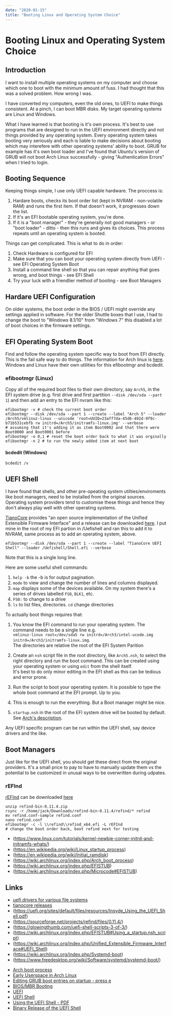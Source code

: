 ```yaml
---
date: "2020-01-15"
title: "Booting Linux and Operating System Choice"
---
```


<!-- markdownlint-disable MD025 -->
# Booting Linux and Operating System Choice
<!-- markdownlint-enable MD025 -->

## Introduction

I want to install multiple operating systems on my computer and choose which one to boot with the minimum amount of fuss.  I had thought that this was a solved problem.  How wrong I was.

I have converted my computers, even the old ones, to UEFI to make things consistent.  At a pinch, I can boot MBR disks.  My target operating systems are Linux and Windows.

What I have learned is that booting is it's own process.  It's best to use programs that are designed to run in the UEFI environment directly and not things provided by any operating system.  Every operating system takes booting very seriously and each is liable to make decisions about booting which may interefere with other operating systems' ability to boot.  GRUB for example has it's own boot loader and I've found that Ubuntu's version of GRUB will not boot Arch Linux successfully - giving "Authentication Errors" when I tried to login.

## Booting Sequence

Keeping things simple, I use only UEFI capable hardware.  The proccess is:

1. Hardare boots, checks its boot order list (kept in NVRAM - non-volatile RAM) and runs the first item.  If that doesn't work, it progresses down the list.
2. If it's an EFI bootable operating system, you're done.
3. If it is a "boot manager" - they're generally not good managers - or "boot loader" - ditto - then this runs and gives its choices.  This process repeats until an operating system is booted.

Things can get complicated.  This is what to do in order:

1. Check Hardware is configured for EFI
1. Make sure that you can boot your operating system directly from UEFI - see EFI Operating System Boot
1. Install a command line shell so that you can repair anything that goes wrong, and boot things - see EFI Shell
1. Try your luck with a friendlier method of booting - see Boot Managers 

## Hardare UEFI Configuration

On older systems, the boot order in the BIOS / UEFI might override any settings applied in software.  For the older Shuttle boxes that I use, I had to change the boot to "Windows 8.1/10" from "Windows 7" this disabled a lot of boot choices in the firmware settings.

## EFI Operating System Boot

Find and follow the operating system specific way to boot from EFI directly.  This is the fail safe way to do things.  The information for Arch linux is [here](https://wiki.archlinux.org/index.php/EFISTUB).  Windows and Linux have their own utilities for this efibootmgr and bcdedit.

### efibootmgr (Linux)

Copy all of the required boot files to their own directory, say ```Arch5```, in the EFI system drive (e.g. first drive and first partition ```--disk /dev/sda --part 1```) and then add an entry to the EFI nvram like this:

````shell
efibootmgr -v # check the current boot order
efibootmgr --disk /dev/sda --part 1 --create --label "Arch 5" --loader /Arch5/vmlinuz-linux --unicode 'root=UUID=23aff7da-45d6-492d-9f9c-b71b531cebfb rw initrd=/Arch5/initramfs-linux.img' --verbose
# assuming that it's adding it as item Boot0002 and that there were Boot0000 and Boot0001 before
efibootmgr -o 0,1 # reset the boot order back to what it was orginally
efibootmgr -n 2 # to run the newly added item at next boot
````

#### bcdedit (Windows)

````shell
bcdedit /v
````

## UEFI Shell

I have found that shells, and other pre-opeating system utilties/enviroments like boot managers, need to be installed from the original sources.  Operating system providers tend to customise these things and hence they don't always play well with other operating systems.

[TianoCore](https://www.tianocore.org/) provides "an open source implementation of the Unified Extensible Firmware Interface" and a release can be downloaded [here](https://github.com/tianocore/edk2/releases).  I put mine in the root of my EFI partion in /Uefishell and ran this to add it to NVRAM, same process as to add an operating system, above.

````shell
efibootmgr --disk /dev/sda --part 1 --create --label "TianoCore UEFI Shell" --loader /Uefishell/Shell.efi --verbose
````

Note that this is a single long line.

Here are some useful shell commands:
1. ```help -b``` the -b is for output pagination.
2. ```mode``` to view and change the number of lines and columns displayed.
3. ```map``` displays some of the devices available.  On my system there's a series of drives labelled ```FS0```, ```BLK1```, etc.
4. ```FS0:``` to change to a drive
5. ```ls``` to list files, directories.  ```cd``` change directories

To actually boot things requires that:
1. You know the EFI command to run your operating system.  The command needs to be a single line e.g.  
```vmlinuz-linux root=/dev/sda5 rw initrd=/Arch3/intel-ucode.img initrd=/Arch3/initramfs-linux.img```.  
The directories are relative the root of the EFI System Parition

1. Create an ```nsh``` script file in the root directory, like ```Arch5.nsh```, to select the right directory and run the boot command.  This can be created using your operating system or using ```edit``` from the shell itself.  
It's best to do only minor editing in the EFI shell as this can be tedious and error prone.
1. Run the script to boot your operating system.  It is possible to type the whole boot command at the EFI prompt.  Up to you.
1. This is enough to run the everything.  But a Boot manager might be nice.
1. ```startup.nsh``` in the root of the EFI system drive will be booted by default.  See [Arch's description](https://wiki.archlinux.org/index.php/EFISTUB#Using_a_startup.nsh_script).

Any UEFI specific program can be run within the UEFI shell, say device drivers and the like.

## Boot Managers

Just like for the UEFI shell, you should get these direct from the original providers.  It's a small price to pay to have to manually update them vs the potential to be customized in unusal ways to be overwritten during udpates.

### rEFInd

[rEFInd](http://www.rodsbooks.com/refind/) can be downloaded [here](https://sourceforge.net/projects/refind/files/0.11.4/refind-bin-0.11.4.zip/download)
 
````shell
unzip refind-bin-0.11.4.zip
rsync -r /home/jack/Downloads/refind-bin-0.11.4/refind/* refind
mv refind.conf-sample refind.conf
nano refind.conf
efibootmgr -c -l \\refind\\refind_x64.efi -L rEFInd
# change the boot order back, boot refind next for testing
````

<!-- markdownlint-disable MD034 -->
* (https://www.linux.com/tutorials/kernel-newbie-corner-initrd-and-initramfs-whats/)
* (https://en.wikipedia.org/wiki/Linux_startup_process)
* (https://en.wikipedia.org/wiki/Initial_ramdisk)
* (https://wiki.archlinux.org/index.php/Arch_boot_process)
* (https://wiki.archlinux.org/index.php/EFISTUB)
* (https://wiki.archlinux.org/index.php/Microcode#EFISTUB)

## Links

* [uefi drivers for various file systems](https://efi.akeo.ie/)
* [tianocore releases](https://github.com/tianocore/edk2/releases)
* (https://uefi.org/sites/default/files/resources/Insyde_Using_the_UEFI_Shell.pdf)
* (https://sourceforge.net/projects/refind/files/0.11.4/)
* (https://glowingthumb.com/uefi-shell-scripts-3-of-3/)
* (https://wiki.archlinux.org/index.php/EFISTUB#Using_a_startup.nsh_script)
* (https://wiki.archlinux.org/index.php/Unified_Extensible_Firmware_Interface#UEFI_Shell)
* (https://wiki.archlinux.org/index.php/Systemd-boot)
* (https://www.freedesktop.org/wiki/Software/systemd/systemd-boot/)
<!-- markdownlint-enable MD034 -->
* [Arch boot process](https://wiki.archlinux.org/index.php/Arch_boot_process)
* [Early Userspace in Arch Linux](https://web.archive.org/web/20150430223035/http://archlinux.me/brain0/2010/02/13/early-userspace-in-arch-linux/)
* [Editing GRUB boot entries on startup - press e](https://www.cyberciti.biz/faq/grub-boot-into-single-user-mode/)
* [BIOS/MBR Booting](https://neosmart.net/wiki/mbr-boot-process/)
* [UEFI](https://wiki.archlinux.org/index.php/Unified_Extensible_Firmware_Interface)
* [UEFI Shell](https://wiki.archlinux.org/index.php/Unified_Extensible_Firmware_Interface#UEFI_Shell)
* [Using the UEFI Shell - PDF](https://uefi.org/sites/default/files/resources/Insyde_Using_the_UEFI_Shell.pdf)
* [Binary Release of the UEFI Shell](https://github.com/tianocore/edk2/releases)
